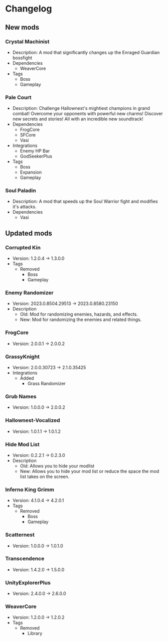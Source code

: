 # Changelog


## New mods

### Crystal Machinist

- Description: A mod that significantly changes up the Enraged Guardian bossfight
- Dependencies
  + WeaverCore
- Tags
  + Boss
  + Gameplay

### Pale Court

- Description: Challenge Hallownest&#x27;s mightiest champions in grand combat!
Overcome your opponents with powerful new charms!
Discover new secrets and stories!
All with an incredible new soundtrack!
- Dependencies
  + FrogCore
  + SFCore
  + Vasi
- Integrations
  + Enemy HP Bar
  + GodSeekerPlus
- Tags
  + Boss
  + Expansion
  + Gameplay

### Soul Paladin

- Description: A mod that speeds up the Soul Warrior fight and modifies it&#x27;s attacks.
- Dependencies
  + Vasi


## Updated mods

### Corrupted Kin

- Version: 1.2.0.4 -> 1.3.0.0
- Tags
  + Removed
    - Boss
    - Gameplay

### Enemy Randomizer

- Version: 2023.0.8504.29513 -> 2023.0.8580.23150
- Description
  + Old: Mod for randomizing enemies, hazards, and effects.
  + New: Mod for randomizing the enemies and related things.

### FrogCore

- Version: 2.0.0.1 -> 2.0.0.2

### GrassyKnight

- Version: 2.0.0.30723 -> 2.1.0.35425
- Integrations
  + Added
    - Grass Randomizer

### Grub Names

- Version: 1.0.0.0 -> 2.0.0.2

### Hallownest-Vocalized

- Version: 1.0.1.1 -> 1.0.1.2

### Hide Mod List

- Version: 0.2.2.1 -> 0.2.3.0
- Description
  + Old: Allows you to hide your modlist
  + New: Allows you to hide your mod list or reduce the space the mod list takes on the screen.

### Inferno King Grimm

- Version: 4.1.0.4 -> 4.2.0.1
- Tags
  + Removed
    - Boss
    - Gameplay

### Scatternest

- Version: 1.0.0.0 -> 1.0.1.0

### Transcendence

- Version: 1.4.2.0 -> 1.5.0.0

### UnityExplorerPlus

- Version: 2.4.0.0 -> 2.6.0.0

### WeaverCore

- Version: 1.2.0.0 -> 1.2.0.2
- Tags
  + Removed
    - Library

